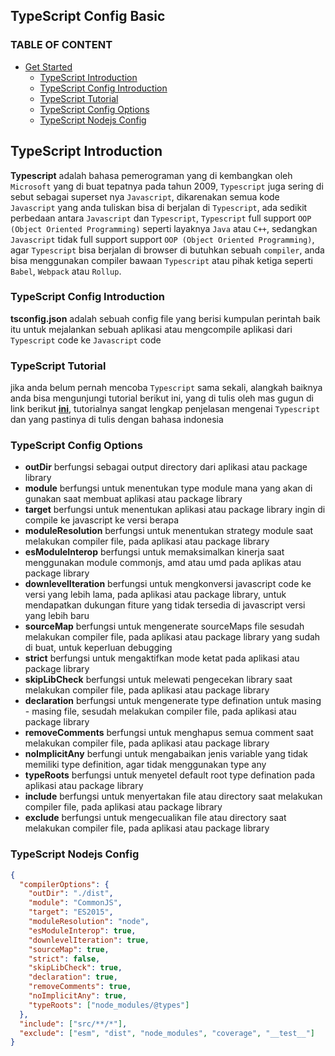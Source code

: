 ## TypeScript Config Basic

### TABLE OF CONTENT

- [Get Started](#get-started)
  - [TypeScript Introduction](#TypeScript-Introduction)
  - [TypeScript Config Introduction](#TypeScript-Config-Introduction)
  - [TypeScript Tutorial](#TypeScript-Tutorial)
  - [TypeScript Config Options](#TypeScript-Config-Options)
  - [TypeScript Nodejs Config](#TypeScript-Nodejs-Config)

## TypeScript Introduction

**Typescript** adalah bahasa pemerograman yang di kembangkan oleh `Microsoft` yang di buat tepatnya pada tahun 2009, `Typescript` juga sering di sebut sebagai superset nya `Javascript`, dikarenakan semua kode `Javascript` yang anda tuliskan bisa di berjalan di `Typescript`, ada sedikit perbedaan antara `Javascript` dan `Typescript`, `Typescript` full support `OOP (Object Oriented Programming)` seperti layaknya `Java` atau `C++`, sedangkan `Javascript` tidak full support support `OOP (Object Oriented Programming)`, agar `Typescript` bisa berjalan di browser di butuhkan sebuah `compiler`, anda bisa menggunakan compiler bawaan `Typescript` atau pihak ketiga seperti `Babel`, `Webpack` atau `Rollup`.

### TypeScript Config Introduction

**tsconfig.json** adalah sebuah config file yang berisi kumpulan perintah baik itu untuk mejalankan sebuah aplikasi atau mengcompile aplikasi dari `Typescript` code ke `Javascript` code

### TypeScript Tutorial

jika anda belum pernah mencoba `Typescript` sama sekali, alangkah baiknya anda bisa mengunjungi tutorial berikut ini, yang di tulis oleh mas gugun di link berikut **[ini](https://github.com/gungunfebrianza/Belajar-Dengan-Jenius-DenoTheWKWKLand/blob/master/Typescript.md)**, tutorialnya sangat lengkap penjelasan mengenai `Typescript` dan yang pastinya di tulis dengan bahasa indonesia

### TypeScript Config Options

- **outDir** berfungsi sebagai output directory dari aplikasi atau package library
- **module** berfungsi untuk menentukan type module mana yang akan di gunakan saat membuat aplikasi atau package library
- **target** berfungsi untuk menentukan aplikasi atau package library ingin di compile ke javascript ke versi berapa
- **moduleResolution** berfungsi untuk menentukan strategy module saat melakukan compiler file, pada aplikasi atau package library
- **esModuleInterop** berfungsi untuk memaksimalkan kinerja saat menggunakan module commonjs, amd atau umd pada aplikas atau package library
- **downlevelIteration** berfungsi untuk mengkonversi javascript code ke versi yang lebih lama, pada aplikasi atau package library, untuk mendapatkan dukungan fiture yang tidak tersedia di javascript versi yang lebih baru
- **sourceMap** berfungsi untuk mengenerate sourceMaps file sesudah melakukan compiler file, pada aplikasi atau package library yang sudah di buat, untuk keperluan debugging
- **strict** berfungsi untuk mengaktifkan mode ketat pada aplikasi atau package library
- **skipLibCheck** berfungsi untuk melewati pengecekan library saat melakukan compiler file, pada aplikasi atau package library
- **declaration** berfungsi untuk mengenerate type defination untuk masing - masing file, sesudah melakukan compiler file, pada aplikasi atau package library
- **removeComments** berfungsi untuk menghapus semua comment saat melakukan compiler file, pada aplikasi atau package library
- **noImplicitAny** berfungi untuk mengabaikan jenis variable yang tidak memiliki type definition, agar tidak menggunakan type any
- **typeRoots** berfungsi untuk menyetel default root type defination pada aplikasi atau package library
- **include** berfungsi untuk menyertakan file atau directory saat melakukan compiler file, pada aplikasi atau package library
- **exclude** berfungsi untuk mengecualikan file atau directory saat melakukan compiler file, pada aplikasi atau package library

### TypeScript Nodejs Config

```json
{
  "compilerOptions": {
    "outDir": "./dist",
    "module": "CommonJS",
    "target": "ES2015",
    "moduleResolution": "node",
    "esModuleInterop": true,
    "downlevelIteration": true,
    "sourceMap": true,
    "strict": false,
    "skipLibCheck": true,
    "declaration": true,
    "removeComments": true,
    "noImplicitAny": true,
    "typeRoots": ["node_modules/@types"]
  },
  "include": ["src/**/*"],
  "exclude": ["esm", "dist", "node_modules", "coverage", "__test__"]
}
```
